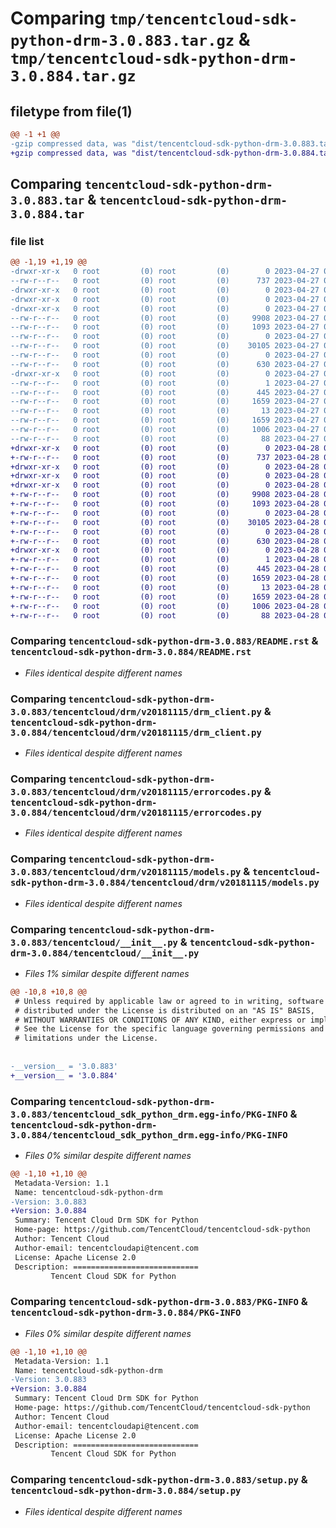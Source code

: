 # Comparing `tmp/tencentcloud-sdk-python-drm-3.0.883.tar.gz` & `tmp/tencentcloud-sdk-python-drm-3.0.884.tar.gz`

## filetype from file(1)

```diff
@@ -1 +1 @@
-gzip compressed data, was "dist/tencentcloud-sdk-python-drm-3.0.883.tar", last modified: Thu Apr 27 00:31:19 2023, max compression
+gzip compressed data, was "dist/tencentcloud-sdk-python-drm-3.0.884.tar", last modified: Fri Apr 28 02:15:00 2023, max compression
```

## Comparing `tencentcloud-sdk-python-drm-3.0.883.tar` & `tencentcloud-sdk-python-drm-3.0.884.tar`

### file list

```diff
@@ -1,19 +1,19 @@
-drwxr-xr-x   0 root         (0) root         (0)        0 2023-04-27 00:31:19.000000 tencentcloud-sdk-python-drm-3.0.883/
--rw-r--r--   0 root         (0) root         (0)      737 2023-04-27 00:31:19.000000 tencentcloud-sdk-python-drm-3.0.883/README.rst
-drwxr-xr-x   0 root         (0) root         (0)        0 2023-04-27 00:31:19.000000 tencentcloud-sdk-python-drm-3.0.883/tencentcloud/
-drwxr-xr-x   0 root         (0) root         (0)        0 2023-04-27 00:31:19.000000 tencentcloud-sdk-python-drm-3.0.883/tencentcloud/drm/
-drwxr-xr-x   0 root         (0) root         (0)        0 2023-04-27 00:31:19.000000 tencentcloud-sdk-python-drm-3.0.883/tencentcloud/drm/v20181115/
--rw-r--r--   0 root         (0) root         (0)     9908 2023-04-27 00:31:19.000000 tencentcloud-sdk-python-drm-3.0.883/tencentcloud/drm/v20181115/drm_client.py
--rw-r--r--   0 root         (0) root         (0)     1093 2023-04-27 00:31:19.000000 tencentcloud-sdk-python-drm-3.0.883/tencentcloud/drm/v20181115/errorcodes.py
--rw-r--r--   0 root         (0) root         (0)        0 2023-04-27 00:31:19.000000 tencentcloud-sdk-python-drm-3.0.883/tencentcloud/drm/v20181115/__init__.py
--rw-r--r--   0 root         (0) root         (0)    30105 2023-04-27 00:31:19.000000 tencentcloud-sdk-python-drm-3.0.883/tencentcloud/drm/v20181115/models.py
--rw-r--r--   0 root         (0) root         (0)        0 2023-04-27 00:31:19.000000 tencentcloud-sdk-python-drm-3.0.883/tencentcloud/drm/__init__.py
--rw-r--r--   0 root         (0) root         (0)      630 2023-04-27 00:31:19.000000 tencentcloud-sdk-python-drm-3.0.883/tencentcloud/__init__.py
-drwxr-xr-x   0 root         (0) root         (0)        0 2023-04-27 00:31:19.000000 tencentcloud-sdk-python-drm-3.0.883/tencentcloud_sdk_python_drm.egg-info/
--rw-r--r--   0 root         (0) root         (0)        1 2023-04-27 00:31:19.000000 tencentcloud-sdk-python-drm-3.0.883/tencentcloud_sdk_python_drm.egg-info/dependency_links.txt
--rw-r--r--   0 root         (0) root         (0)      445 2023-04-27 00:31:19.000000 tencentcloud-sdk-python-drm-3.0.883/tencentcloud_sdk_python_drm.egg-info/SOURCES.txt
--rw-r--r--   0 root         (0) root         (0)     1659 2023-04-27 00:31:19.000000 tencentcloud-sdk-python-drm-3.0.883/tencentcloud_sdk_python_drm.egg-info/PKG-INFO
--rw-r--r--   0 root         (0) root         (0)       13 2023-04-27 00:31:19.000000 tencentcloud-sdk-python-drm-3.0.883/tencentcloud_sdk_python_drm.egg-info/top_level.txt
--rw-r--r--   0 root         (0) root         (0)     1659 2023-04-27 00:31:19.000000 tencentcloud-sdk-python-drm-3.0.883/PKG-INFO
--rw-r--r--   0 root         (0) root         (0)     1006 2023-04-27 00:31:19.000000 tencentcloud-sdk-python-drm-3.0.883/setup.py
--rw-r--r--   0 root         (0) root         (0)       88 2023-04-27 00:31:19.000000 tencentcloud-sdk-python-drm-3.0.883/setup.cfg
+drwxr-xr-x   0 root         (0) root         (0)        0 2023-04-28 02:15:00.000000 tencentcloud-sdk-python-drm-3.0.884/
+-rw-r--r--   0 root         (0) root         (0)      737 2023-04-28 02:14:59.000000 tencentcloud-sdk-python-drm-3.0.884/README.rst
+drwxr-xr-x   0 root         (0) root         (0)        0 2023-04-28 02:15:00.000000 tencentcloud-sdk-python-drm-3.0.884/tencentcloud/
+drwxr-xr-x   0 root         (0) root         (0)        0 2023-04-28 02:15:00.000000 tencentcloud-sdk-python-drm-3.0.884/tencentcloud/drm/
+drwxr-xr-x   0 root         (0) root         (0)        0 2023-04-28 02:15:00.000000 tencentcloud-sdk-python-drm-3.0.884/tencentcloud/drm/v20181115/
+-rw-r--r--   0 root         (0) root         (0)     9908 2023-04-28 02:14:59.000000 tencentcloud-sdk-python-drm-3.0.884/tencentcloud/drm/v20181115/drm_client.py
+-rw-r--r--   0 root         (0) root         (0)     1093 2023-04-28 02:14:59.000000 tencentcloud-sdk-python-drm-3.0.884/tencentcloud/drm/v20181115/errorcodes.py
+-rw-r--r--   0 root         (0) root         (0)        0 2023-04-28 02:14:59.000000 tencentcloud-sdk-python-drm-3.0.884/tencentcloud/drm/v20181115/__init__.py
+-rw-r--r--   0 root         (0) root         (0)    30105 2023-04-28 02:14:59.000000 tencentcloud-sdk-python-drm-3.0.884/tencentcloud/drm/v20181115/models.py
+-rw-r--r--   0 root         (0) root         (0)        0 2023-04-28 02:14:59.000000 tencentcloud-sdk-python-drm-3.0.884/tencentcloud/drm/__init__.py
+-rw-r--r--   0 root         (0) root         (0)      630 2023-04-28 02:14:59.000000 tencentcloud-sdk-python-drm-3.0.884/tencentcloud/__init__.py
+drwxr-xr-x   0 root         (0) root         (0)        0 2023-04-28 02:15:00.000000 tencentcloud-sdk-python-drm-3.0.884/tencentcloud_sdk_python_drm.egg-info/
+-rw-r--r--   0 root         (0) root         (0)        1 2023-04-28 02:15:00.000000 tencentcloud-sdk-python-drm-3.0.884/tencentcloud_sdk_python_drm.egg-info/dependency_links.txt
+-rw-r--r--   0 root         (0) root         (0)      445 2023-04-28 02:15:00.000000 tencentcloud-sdk-python-drm-3.0.884/tencentcloud_sdk_python_drm.egg-info/SOURCES.txt
+-rw-r--r--   0 root         (0) root         (0)     1659 2023-04-28 02:15:00.000000 tencentcloud-sdk-python-drm-3.0.884/tencentcloud_sdk_python_drm.egg-info/PKG-INFO
+-rw-r--r--   0 root         (0) root         (0)       13 2023-04-28 02:15:00.000000 tencentcloud-sdk-python-drm-3.0.884/tencentcloud_sdk_python_drm.egg-info/top_level.txt
+-rw-r--r--   0 root         (0) root         (0)     1659 2023-04-28 02:15:00.000000 tencentcloud-sdk-python-drm-3.0.884/PKG-INFO
+-rw-r--r--   0 root         (0) root         (0)     1006 2023-04-28 02:14:59.000000 tencentcloud-sdk-python-drm-3.0.884/setup.py
+-rw-r--r--   0 root         (0) root         (0)       88 2023-04-28 02:15:00.000000 tencentcloud-sdk-python-drm-3.0.884/setup.cfg
```

### Comparing `tencentcloud-sdk-python-drm-3.0.883/README.rst` & `tencentcloud-sdk-python-drm-3.0.884/README.rst`

 * *Files identical despite different names*

### Comparing `tencentcloud-sdk-python-drm-3.0.883/tencentcloud/drm/v20181115/drm_client.py` & `tencentcloud-sdk-python-drm-3.0.884/tencentcloud/drm/v20181115/drm_client.py`

 * *Files identical despite different names*

### Comparing `tencentcloud-sdk-python-drm-3.0.883/tencentcloud/drm/v20181115/errorcodes.py` & `tencentcloud-sdk-python-drm-3.0.884/tencentcloud/drm/v20181115/errorcodes.py`

 * *Files identical despite different names*

### Comparing `tencentcloud-sdk-python-drm-3.0.883/tencentcloud/drm/v20181115/models.py` & `tencentcloud-sdk-python-drm-3.0.884/tencentcloud/drm/v20181115/models.py`

 * *Files identical despite different names*

### Comparing `tencentcloud-sdk-python-drm-3.0.883/tencentcloud/__init__.py` & `tencentcloud-sdk-python-drm-3.0.884/tencentcloud/__init__.py`

 * *Files 1% similar despite different names*

```diff
@@ -10,8 +10,8 @@
 # Unless required by applicable law or agreed to in writing, software
 # distributed under the License is distributed on an "AS IS" BASIS,
 # WITHOUT WARRANTIES OR CONDITIONS OF ANY KIND, either express or implied.
 # See the License for the specific language governing permissions and
 # limitations under the License.
 
 
-__version__ = '3.0.883'
+__version__ = '3.0.884'
```

### Comparing `tencentcloud-sdk-python-drm-3.0.883/tencentcloud_sdk_python_drm.egg-info/PKG-INFO` & `tencentcloud-sdk-python-drm-3.0.884/tencentcloud_sdk_python_drm.egg-info/PKG-INFO`

 * *Files 0% similar despite different names*

```diff
@@ -1,10 +1,10 @@
 Metadata-Version: 1.1
 Name: tencentcloud-sdk-python-drm
-Version: 3.0.883
+Version: 3.0.884
 Summary: Tencent Cloud Drm SDK for Python
 Home-page: https://github.com/TencentCloud/tencentcloud-sdk-python
 Author: Tencent Cloud
 Author-email: tencentcloudapi@tencent.com
 License: Apache License 2.0
 Description: ============================
         Tencent Cloud SDK for Python
```

### Comparing `tencentcloud-sdk-python-drm-3.0.883/PKG-INFO` & `tencentcloud-sdk-python-drm-3.0.884/PKG-INFO`

 * *Files 0% similar despite different names*

```diff
@@ -1,10 +1,10 @@
 Metadata-Version: 1.1
 Name: tencentcloud-sdk-python-drm
-Version: 3.0.883
+Version: 3.0.884
 Summary: Tencent Cloud Drm SDK for Python
 Home-page: https://github.com/TencentCloud/tencentcloud-sdk-python
 Author: Tencent Cloud
 Author-email: tencentcloudapi@tencent.com
 License: Apache License 2.0
 Description: ============================
         Tencent Cloud SDK for Python
```

### Comparing `tencentcloud-sdk-python-drm-3.0.883/setup.py` & `tencentcloud-sdk-python-drm-3.0.884/setup.py`

 * *Files identical despite different names*

